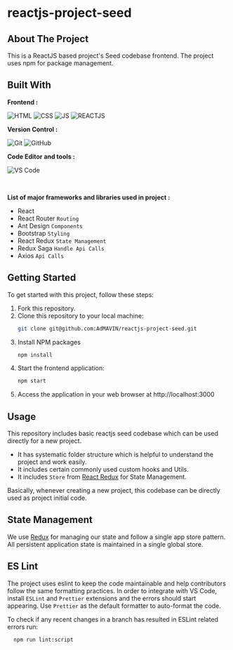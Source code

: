 # reactjs-project-seed

## About The Project

This is a ReactJS based project's Seed codebase frontend. The project uses npm for package management.

## Built With

**Frontend :**

![HTML](https://img.shields.io/badge/html5%20-%23E34F26.svg?&style=for-the-badge&logo=html5&logoColor=white)
![CSS](https://img.shields.io/badge/css3%20-%231572B6.svg?&style=for-the-badge&logo=css3&logoColor=white)
![JS](https://img.shields.io/badge/javascript%20-%23323330.svg?&style=for-the-badge&logo=javascript&logoColor=%23F7DF1E)
![REACTJS](https://img.shields.io/badge/-ReactJs-61DAF?logo=react&logoColor=darkblue&style=for-the-badge)

**Version Control :**

![Git](https://img.shields.io/badge/git-grey?style=for-the-badge&logo=git)
![GitHub](https://img.shields.io/badge/github-grey?style=for-the-badge&logo=github)

**Code Editor and tools :**

![VS Code](https://img.shields.io/badge/Vscode-007ACC?style=for-the-badge&logo=visualstudiocode&logoColor=white)

  <br>
  
**List of major frameworks and libraries used in project :**
* React
* React Router ``Routing``
* Ant Design ``Components``
* Bootstrap ``Styling``
* React Redux ``State Management``
* Redux Saga ``Handle Api Calls``
* Axios ``Api Calls``

## Getting Started

To get started with this project, follow these steps:

1. Fork this repository.
2. Clone this repository to your local machine:
   ```sh
   git clone git@github.com:AdMAVIN/reactjs-project-seed.git
   ```
3. Install NPM packages
   ```sh
   npm install
   ```
4. Start the frontend application:
   ```sh
   npm start
   ```
5. Access the application in your web browser at http://localhost:3000

## Usage

This repository includes basic reactjs seed codebase which can be used directly for a new project.

- It has systematic folder structure which is helpful to understand the project and work easily.
- It includes certain commonly used custom hooks and Utils.
- It includes `Store` from [React Redux](https://react-redux.js.org/) for State Management.

Basically, whenever creating a new project, this codebase can be directly used as project initial code.

## State Management

We use [Redux](https://react-redux.js.org/) for managing our state and follow a single app store pattern. All persistent application state is maintained in a single global store.

## ES Lint

The project uses eslint to keep the code maintainable and help contributors follow the same formatting practices. In order to integrate with VS Code, install `ESLint` and `Prettier` extensions and the errors should start appearing. Use `Prettier` as the default formatter to auto-format the code.

To check if any recent changes in a branch has resulted in ESLint related errors run:

```sh
  npm run lint:script
```
